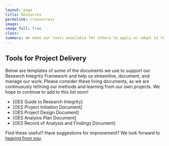 ```yaml
---
layout: page
title: Resources
permalink: /resources/
image:
image_full: true
class:
summary: We make our tools available for others to apply or adapt to their own work. 
---
```

## Tools for Project Delivery

Below are templates of some of the documents we use to support our Research Integrity Framework and help us streamline, document, and manage our work. Please consider these living documents, as we are continuously refining our methods and learning from our own projects. We hope to continue to add to this list soon! 

- [OES Guide to Research Integrity]
- [OES Project Initiation Document]
- [OES Project Design Document]
- [OES Analysis Plan Document]
- [OES Record of Analysis and Findings Document]

Find these useful? Have suggestions for improvement? We look forward to <a href="mailto:oes@gsa.gov?subject=Approach">hearing from you</a>.
